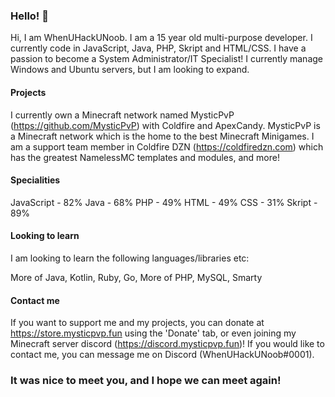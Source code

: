 ### Hello! 👋

Hi, I am WhenUHackUNoob. I am a 15 year old multi-purpose developer. I currently code in JavaScript, Java, PHP, Skript and HTML/CSS. I have a passion to become a System Administrator/IT Specialist! I currently manage Windows and Ubuntu servers, but I am looking to expand.

#### Projects

I currently own a Minecraft network named MysticPvP (https://github.com/MysticPvP) with Coldfire and ApexCandy. MysticPvP is a Minecraft network which is the home to the best Minecraft Minigames.
I am a support team member in Coldfire DZN (https://coldfiredzn.com) which has the greatest NamelessMC templates and modules, and more!

#### Specialities

JavaScript - 82%
Java - 68%
PHP - 49%
HTML - 49%
CSS - 31%
Skript - 89%

#### Looking to learn

I am looking to learn the following languages/libraries etc:

More of Java,
Kotlin,
Ruby,
Go,
More of PHP,
MySQL,
Smarty

#### Contact me

If you want to support me and my projects, you can donate at https://store.mysticpvp.fun using the 'Donate' tab, or even joining my Minecraft server discord (https://discord.mysticpvp.fun)! If you would like to contact me, you can message me on Discord (WhenUHackUNoob#0001).

### It was nice to meet you, and I hope we can meet again!
